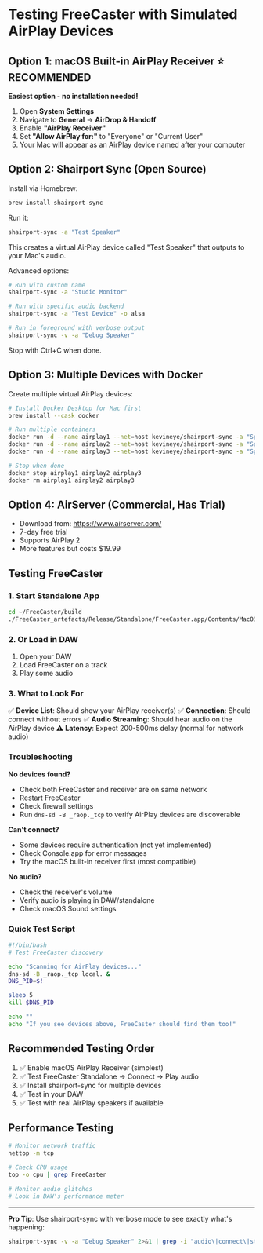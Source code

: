 # Testing FreeCaster with Simulated AirPlay Devices

## Option 1: macOS Built-in AirPlay Receiver ⭐ RECOMMENDED

**Easiest option - no installation needed!**

1. Open **System Settings**
2. Navigate to **General** → **AirDrop & Handoff**
3. Enable **"AirPlay Receiver"**
4. Set **"Allow AirPlay for:"** to "Everyone" or "Current User"
5. Your Mac will appear as an AirPlay device named after your computer

## Option 2: Shairport Sync (Open Source)

Install via Homebrew:

```bash
brew install shairport-sync
```

Run it:

```bash
shairport-sync -a "Test Speaker"
```

This creates a virtual AirPlay device called "Test Speaker" that outputs to your Mac's audio.

Advanced options:
```bash
# Run with custom name
shairport-sync -a "Studio Monitor"

# Run with specific audio backend
shairport-sync -a "Test Device" -o alsa

# Run in foreground with verbose output
shairport-sync -v -a "Debug Speaker"
```

Stop with Ctrl+C when done.

## Option 3: Multiple Devices with Docker

Create multiple virtual AirPlay devices:

```bash
# Install Docker Desktop for Mac first
brew install --cask docker

# Run multiple containers
docker run -d --name airplay1 --net=host kevineye/shairport-sync -a "Speaker 1"
docker run -d --name airplay2 --net=host kevineye/shairport-sync -a "Speaker 2"
docker run -d --name airplay3 --net=host kevineye/shairport-sync -a "Speaker 3"

# Stop when done
docker stop airplay1 airplay2 airplay3
docker rm airplay1 airplay2 airplay3
```

## Option 4: AirServer (Commercial, Has Trial)

- Download from: https://www.airserver.com/
- 7-day free trial
- Supports AirPlay 2
- More features but costs $19.99

## Testing FreeCaster

### 1. Start Standalone App

```bash
cd ~/FreeCaster/build
./FreeCaster_artefacts/Release/Standalone/FreeCaster.app/Contents/MacOS/FreeCaster
```

### 2. Or Load in DAW

1. Open your DAW
2. Load FreeCaster on a track
3. Play some audio

### 3. What to Look For

✅ **Device List**: Should show your AirPlay receiver(s)
✅ **Connection**: Should connect without errors
✅ **Audio Streaming**: Should hear audio on the AirPlay device
⚠️ **Latency**: Expect 200-500ms delay (normal for network audio)

### Troubleshooting

**No devices found?**
- Check both FreeCaster and receiver are on same network
- Restart FreeCaster
- Check firewall settings
- Run `dns-sd -B _raop._tcp` to verify AirPlay devices are discoverable

**Can't connect?**
- Some devices require authentication (not yet implemented)
- Check Console.app for error messages
- Try the macOS built-in receiver first (most compatible)

**No audio?**
- Check the receiver's volume
- Verify audio is playing in DAW/standalone
- Check macOS Sound settings

### Quick Test Script

```bash
#!/bin/bash
# Test FreeCaster discovery

echo "Scanning for AirPlay devices..."
dns-sd -B _raop._tcp local. &
DNS_PID=$!

sleep 5
kill $DNS_PID

echo ""
echo "If you see devices above, FreeCaster should find them too!"
```

## Recommended Testing Order

1. ✅ Enable macOS AirPlay Receiver (simplest)
2. ✅ Test FreeCaster Standalone → Connect → Play audio
3. ✅ Install shairport-sync for multiple devices
4. ✅ Test in your DAW
5. ✅ Test with real AirPlay speakers if available

## Performance Testing

```bash
# Monitor network traffic
nettop -m tcp

# Check CPU usage
top -o cpu | grep FreeCaster

# Monitor audio glitches
# Look in DAW's performance meter
```

---

**Pro Tip**: Use shairport-sync with verbose mode to see exactly what's happening:
```bash
shairport-sync -v -a "Debug Speaker" 2>&1 | grep -i "audio\|connect\|stream"
```
